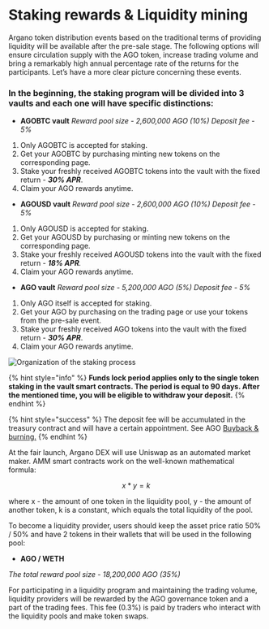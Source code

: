 # Staking rewards & Liquidity mining

Argano token distribution events based on the traditional terms of providing liquidity will be available after the pre-sale stage. The following options will ensure circulation supply with the AGO token, increase trading volume and bring a remarkably high annual percentage rate of the returns for the participants. Let’s have a more clear picture concerning these events.

### **In the beginning, the staking program will be divided into 3 vaults and each one will have specific distinctions:**

* **AGOBTC vault** _Reward pool size - 2,600,000 AGO \(10%\) Deposit fee - 5%_

1. Only AGOBTC is accepted for staking.
2. Get your AGOBTC by purchasing minting new tokens on the corresponding page.
3. Stake your freshly received AGOBTC tokens into the vault with the fixed return - _**30% APR**_.
4. Claim your AGO rewards anytime.

* **AGOUSD vault** _Reward pool size - 2,600,000 AGO \(10%\) Deposit fee - 5%_

1. Only AGOUSD  is accepted for staking.
2. Get your AGOUSD by purchasing or minting new tokens on the corresponding page.
3. Stake your freshly received AGOUSD tokens into the vault with the fixed return - _**18% APR**._
4. Claim your AGO rewards anytime.

* **AGO vault** _Reward pool size - 5,200,000 AGO \(5%\) Deposit fee - 5%_

1. Only AGO itself is accepted for staking.
2. Get your AGO by purchasing on the trading page or use your tokens from the pre-sale event.
3. Stake your freshly received AGO tokens into the vault with the fixed return - _**30% APR**_.
4. Claim your AGO rewards anytime.

![Organization of the staking process](.gitbook/assets/frame-15.png)

{% hint style="info" %}
**Funds lock period applies only to the single token staking in the vault smart contracts. The period is equal to 90 days. After the mentioned time, you will be eligible to withdraw your deposit.**
{% endhint %}

{% hint style="success" %}
The deposit fee will be accumulated in the treasury contract and will have a certain appointment. See AGO [Buyback & burning.](ago-governance-token.md#buyback-and-burn)
{% endhint %}

At the fair launch, Argano DEX will use Uniswap as an automated market maker. AMM smart contracts work on the well-known mathematical formula:

$$
x * y = k
$$

where x - the amount of one token in the liquidity pool, y - the amount of another token, k is a constant, which equals the total liquidity of the pool.

To become a liquidity provider, users should keep the asset price ratio 50% / 50% and have 2 tokens in their wallets that will be used in the following pool:

* **AGO / WETH** 

_The total reward pool size - 18,200,000 AGO \(35%\)_

For participating in a liquidity program and maintaining the trading volume, liquidity providers will be rewarded by the AGO governance token and a part of the trading fees. This fee \(0.3%\) is paid by traders who interact with the liquidity pools and make token swaps.  


